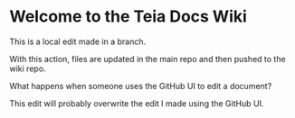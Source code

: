 # Welcome to the Teia Docs Wiki

This is a local edit made in a branch.

With this action, files are updated in the main repo and then pushed to the
wiki repo.

What happens when someone uses the GitHub UI to edit a document?

This edit will probably overwrite the edit I made using the GitHub UI.
